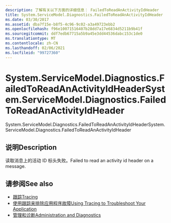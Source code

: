 ```yaml
---
description: 了解有关以下方面的详细信息： FailedToReadAnActivityIdHeader
title: System.ServiceModel.Diagnostics.FailedToReadAnActivityIdHeader
ms.date: 03/30/2017
ms.assetid: dba7f15e-b8f5-4c96-9c02-a3a49723ebb2
ms.openlocfilehash: f96e10071516407b28dd7a17e6834d5211b9b41f
ms.sourcegitcommit: ddf7edb67715a5b9a45e3dd44536dabc153c1de0
ms.translationtype: MT
ms.contentlocale: zh-CN
ms.lasthandoff: 02/06/2021
ms.locfileid: "99727360"
---
```

# <a name="systemservicemodeldiagnosticsfailedtoreadanactivityidheader"></a><span data-ttu-id="3061a-103">System.ServiceModel.Diagnostics.FailedToReadAnActivityIdHeader</span><span class="sxs-lookup"><span data-stu-id="3061a-103">System.ServiceModel.Diagnostics.FailedToReadAnActivityIdHeader</span></span>

<span data-ttu-id="3061a-104">System.ServiceModel.Diagnostics.FailedToReadAnActivityIdHeader</span><span class="sxs-lookup"><span data-stu-id="3061a-104">System.ServiceModel.Diagnostics.FailedToReadAnActivityIdHeader</span></span>  
  
## <a name="description"></a><span data-ttu-id="3061a-105">说明</span><span class="sxs-lookup"><span data-stu-id="3061a-105">Description</span></span>  

 <span data-ttu-id="3061a-106">读取消息上的活动 ID 标头失败。</span><span class="sxs-lookup"><span data-stu-id="3061a-106">Failed to read an activity id header on a message.</span></span>  
  
## <a name="see-also"></a><span data-ttu-id="3061a-107">请参阅</span><span class="sxs-lookup"><span data-stu-id="3061a-107">See also</span></span>

- [<span data-ttu-id="3061a-108">跟踪</span><span class="sxs-lookup"><span data-stu-id="3061a-108">Tracing</span></span>](index.md)
- [<span data-ttu-id="3061a-109">使用跟踪来排除应用程序故障</span><span class="sxs-lookup"><span data-stu-id="3061a-109">Using Tracing to Troubleshoot Your Application</span></span>](using-tracing-to-troubleshoot-your-application.md)
- [<span data-ttu-id="3061a-110">管理和诊断</span><span class="sxs-lookup"><span data-stu-id="3061a-110">Administration and Diagnostics</span></span>](../index.md)
